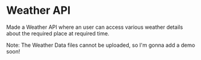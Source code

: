 # Weather API
Made a Weather API where an user can access various weather details about the required place at required time.
 
 Note: The Weather Data files cannot be uploaded, so I'm gonna add a demo soon!
